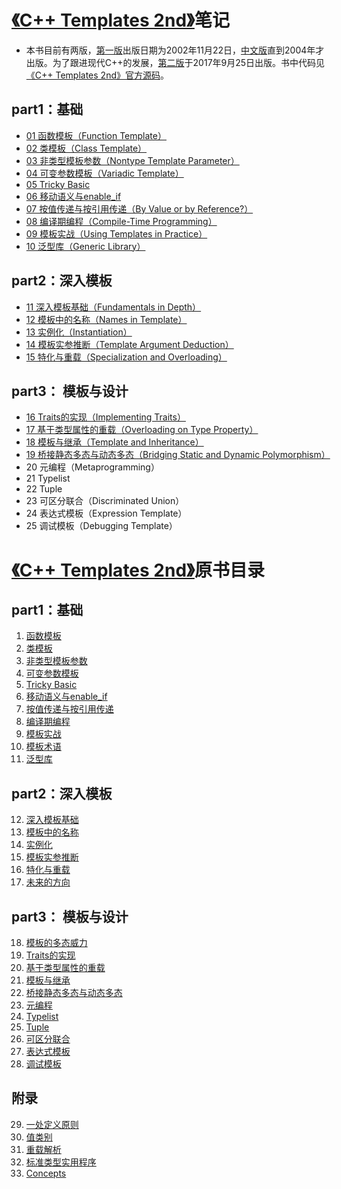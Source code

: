 # [《C++ Templates 2nd》](https://www.safaribooksonline.com/library/view/c-templates-the/9780134778808/)笔记

* 本书目前有两版，[第一版](https://book.douban.com/subject/1455780/)出版日期为2002年11月22日，[中文版](https://book.douban.com/subject/1147909/)直到2004年才出版。为了跟进现代C++的发展，[第二版](https://book.douban.com/subject/11939436/)于2017年9月25日出版。书中代码见[《C++ Templates 2nd》官方源码](http://www.tmplbook.com/code/code.html)。

## part1：基础
* [01 函数模板（Function Template）](https://github.com/downdemo/Cpp-Templates-2nd/blob/master/content/Part1%20%E5%9F%BA%E7%A1%80/01%20%E5%87%BD%E6%95%B0%E6%A8%A1%E6%9D%BF.md)
* [02 类模板（Class Template）](https://github.com/downdemo/Cpp-Templates-2nd/blob/master/content/Part1%20%E5%9F%BA%E7%A1%80/02%20%E7%B1%BB%E6%A8%A1%E6%9D%BF.md)
* [03 非类型模板参数（Nontype Template Parameter）](https://github.com/downdemo/Cpp-Templates-2nd/blob/master/content/Part1%20%E5%9F%BA%E7%A1%80/03%20%E9%9D%9E%E7%B1%BB%E5%9E%8B%E6%A8%A1%E6%9D%BF%E5%8F%82%E6%95%B0.md)
* [04 可变参数模板（Variadic Template）](https://github.com/downdemo/Cpp-Templates-2nd/blob/master/content/Part1%20%E5%9F%BA%E7%A1%80/04%20%E5%8F%AF%E5%8F%98%E5%8F%82%E6%95%B0%E6%A8%A1%E6%9D%BF.md)
* [05 Tricky Basic](https://github.com/downdemo/Cpp-Templates-2nd/blob/master/content/Part1%20%E5%9F%BA%E7%A1%80/05%20Tricky%20Basic.md)
* [06 移动语义与enable_if](https://github.com/downdemo/Cpp-Templates-2nd/blob/master/content/Part1%20%E5%9F%BA%E7%A1%80/06%20%E7%A7%BB%E5%8A%A8%E8%AF%AD%E4%B9%89%E4%B8%8Eenable_if.md)
* [07 按值传递与按引用传递（By Value or by Reference?）](https://github.com/downdemo/Cpp-Templates-2nd/blob/master/content/Part1%20%E5%9F%BA%E7%A1%80/07%20%E6%8C%89%E5%80%BC%E4%BC%A0%E9%80%92%E4%B8%8E%E6%8C%89%E5%BC%95%E7%94%A8%E4%BC%A0%E9%80%92.md)
* [08 编译期编程（Compile-Time Programming）](https://github.com/downdemo/Cpp-Templates-2nd/blob/master/content/Part1%20%E5%9F%BA%E7%A1%80/08%20%E7%BC%96%E8%AF%91%E6%9C%9F%E7%BC%96%E7%A8%8B.md)
* [09 模板实战（Using Templates in Practice）](https://github.com/downdemo/Cpp-Templates-2nd/blob/master/content/Part1%20%E5%9F%BA%E7%A1%80/09%20%E6%A8%A1%E6%9D%BF%E5%AE%9E%E6%88%98.md)
* [10 泛型库（Generic Library）](https://github.com/downdemo/Cpp-Templates-2nd/blob/master/content/Part1%20%E5%9F%BA%E7%A1%80/10%20%E6%B3%9B%E5%9E%8B%E5%BA%93.md)
## part2：深入模板
* [11 深入模板基础（Fundamentals in Depth）](https://github.com/downdemo/Cpp-Templates-2nd/blob/master/content/Part2%20%E6%B7%B1%E5%85%A5%E6%A8%A1%E6%9D%BF/11%20%E6%B7%B1%E5%85%A5%E6%A8%A1%E6%9D%BF%E5%9F%BA%E7%A1%80.md)
* [12 模板中的名称（Names in Template）](https://github.com/downdemo/Cpp-Templates-2nd/blob/master/content/Part2%20%E6%B7%B1%E5%85%A5%E6%A8%A1%E6%9D%BF/12%20%E6%A8%A1%E6%9D%BF%E4%B8%AD%E7%9A%84%E5%90%8D%E7%A7%B0.md)
* [13 实例化（Instantiation）](https://github.com/downdemo/Cpp-Templates-2nd/blob/master/content/Part2%20%E6%B7%B1%E5%85%A5%E6%A8%A1%E6%9D%BF/13%20%E5%AE%9E%E4%BE%8B%E5%8C%96.md)
* [14 模板实参推断（Template Argument Deduction）](https://github.com/downdemo/Cpp-Templates-2nd/blob/master/content/Part2%20%E6%B7%B1%E5%85%A5%E6%A8%A1%E6%9D%BF/14%20%E6%A8%A1%E6%9D%BF%E5%AE%9E%E5%8F%82%E6%8E%A8%E6%96%AD.md)
* [15 特化与重载（Specialization and Overloading）](https://github.com/downdemo/Cpp-Templates-2nd/blob/master/content/Part2%20%E6%B7%B1%E5%85%A5%E6%A8%A1%E6%9D%BF/15%20%E7%89%B9%E5%8C%96%E4%B8%8E%E9%87%8D%E8%BD%BD.md)
## part3： 模板与设计
* [16 Traits的实现（Implementing Traits）](https://github.com/downdemo/Cpp-Templates-2nd/blob/master/content/Part3%20%E6%A8%A1%E6%9D%BF%E4%B8%8E%E8%AE%BE%E8%AE%A1/16%20Traits%E7%9A%84%E5%AE%9E%E7%8E%B0.md)
* [17 基于类型属性的重载（Overloading on Type Property）](https://github.com/downdemo/Cpp-Templates-2nd/blob/master/content/Part3%20%E6%A8%A1%E6%9D%BF%E4%B8%8E%E8%AE%BE%E8%AE%A1/17%20%E5%9F%BA%E4%BA%8E%E7%B1%BB%E5%9E%8B%E5%B1%9E%E6%80%A7%E7%9A%84%E9%87%8D%E8%BD%BD.md)
* [18 模板与继承（Template and Inheritance）](https://github.com/downdemo/CPP-Templates-2nd/blob/master/content/Part3%20%E6%A8%A1%E6%9D%BF%E4%B8%8E%E8%AE%BE%E8%AE%A1/18%20%E6%A8%A1%E6%9D%BF%E4%B8%8E%E7%BB%A7%E6%89%BF.md)
* [19 桥接静态多态与动态多态（Bridging Static and Dynamic Polymorphism）](https://github.com/downdemo/CPP-Templates-2nd/blob/master/content/Part3%20%E6%A8%A1%E6%9D%BF%E4%B8%8E%E8%AE%BE%E8%AE%A1/19%20%E6%A1%A5%E6%8E%A5%E9%9D%99%E6%80%81%E5%A4%9A%E6%80%81%E4%B8%8E%E5%8A%A8%E6%80%81%E5%A4%9A%E6%80%81.md)
* 20 元编程（Metaprogramming）
* 21 Typelist
* 22 Tuple
* 23 可区分联合（Discriminated Union）
* 24 表达式模板（Expression Template）
* 25 调试模板（Debugging Template）

# [《C++ Templates 2nd》](https://www.safaribooksonline.com/library/view/c-templates-the/9780134778808/)原书目录
## part1：基础
 1. [函数模板](https://learning.oreilly.com/library/view/c-templates-the/9780134778808/ch1.xhtml#ch1)
 2. [类模板](https://learning.oreilly.com/library/view/c-templates-the/9780134778808/ch2.xhtml#ch2)
 3. [非类型模板参数](https://learning.oreilly.com/library/view/c-templates-the/9780134778808/ch3.xhtml#ch3)
 4. [可变参数模板](https://learning.oreilly.com/library/view/c-templates-the/9780134778808/ch4.xhtml#ch4)
 5. [Tricky Basic](https://learning.oreilly.com/library/view/c-templates-the/9780134778808/ch5.xhtml#ch5)
 6. [移动语义与enable_if](https://learning.oreilly.com/library/view/c-templates-the/9780134778808/ch6.xhtml#ch6)
 7. [按值传递与按引用传递](https://learning.oreilly.com/library/view/c-templates-the/9780134778808/ch7.xhtml#ch7)
 8. [编译期编程](https://learning.oreilly.com/library/view/c-templates-the/9780134778808/ch8.xhtml#ch8)
 9. [模板实战](https://learning.oreilly.com/library/view/c-templates-the/9780134778808/ch9.xhtml#ch9)
 10. [模板术语](https://learning.oreilly.com/library/view/c-templates-the/9780134778808/ch10.xhtml#ch10)
 11. [泛型库](https://learning.oreilly.com/library/view/c-templates-the/9780134778808/ch11.xhtml#ch11)

## part2：深入模板
 12. [深入模板基础](https://learning.oreilly.com/library/view/c-templates-the/9780134778808/ch12.xhtml#ch12)
 13. [模板中的名称](https://learning.oreilly.com/library/view/c-templates-the/9780134778808/ch13.xhtml#ch13)
 14. [实例化](https://learning.oreilly.com/library/view/c-templates-the/9780134778808/ch14.xhtml#ch14)
 15. [模板实参推断](https://learning.oreilly.com/library/view/c-templates-the/9780134778808/ch15.xhtml#ch15)
 16. [特化与重载](https://learning.oreilly.com/library/view/c-templates-the/9780134778808/ch16.xhtml#ch16)
 17. [未来的方向](https://learning.oreilly.com/library/view/c-templates-the/9780134778808/ch17.xhtml#ch17)

## part3： 模板与设计
 18. [模板的多态威力](https://learning.oreilly.com/library/view/c-templates-the/9780134778808/ch18.xhtml#ch18)
 19. [Traits的实现](https://learning.oreilly.com/library/view/c-templates-the/9780134778808/ch19.xhtml#ch19)
 20. [基于类型属性的重载](https://learning.oreilly.com/library/view/c-templates-the/9780134778808/ch20.xhtml#ch20)
 21. [模板与继承](https://learning.oreilly.com/library/view/c-templates-the/9780134778808/ch21.xhtml#ch21)
 22. [桥接静态多态与动态多态](https://learning.oreilly.com/library/view/c-templates-the/9780134778808/ch22.xhtml#ch22)
 23. [元编程](https://learning.oreilly.com/library/view/c-templates-the/9780134778808/ch23.xhtml#ch23)
 24. [Typelist](https://learning.oreilly.com/library/view/c-templates-the/9780134778808/ch24.xhtml#ch24)
 25. [Tuple](https://learning.oreilly.com/library/view/c-templates-the/9780134778808/ch25.xhtml#ch25)
 26. [可区分联合](https://learning.oreilly.com/library/view/c-templates-the/9780134778808/ch26.xhtml#ch26)
 27. [表达式模板](https://learning.oreilly.com/library/view/c-templates-the/9780134778808/ch27.xhtml#ch27)
 28. [调试模板](https://learning.oreilly.com/library/view/c-templates-the/9780134778808/ch28.xhtml#ch28)

## 附录
 29. [一处定义原则](https://learning.oreilly.com/library/view/c-templates-the/9780134778808/appa.xhtml#appa)
 30. [值类别](https://learning.oreilly.com/library/view/c-templates-the/9780134778808/appb.xhtml#appb)
 31. [重载解析](https://learning.oreilly.com/library/view/c-templates-the/9780134778808/appc.xhtml#appc)
 32. [标准类型实用程序](https://learning.oreilly.com/library/view/c-templates-the/9780134778808/appd.xhtml#appd)
 33. [Concepts](https://learning.oreilly.com/library/view/c-templates-the/9780134778808/appe.xhtml#appe)
